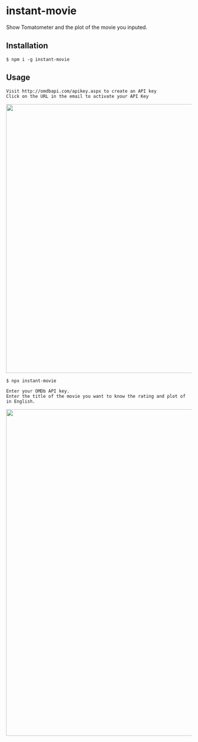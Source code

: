 # instant-movie

Show Tomatometer and the plot of the movie you inputed.

## Installation

```
$ npm i -g instant-movie
```

## Usage

```
Visit http://omdbapi.com/apikey.aspx to create an API key
Click on the URL in the email to activate your API Key
```

<img width="729" src="https://user-images.githubusercontent.com/53898556/154824571-71a145fe-0b00-451f-814a-4de7852a1fbd.png">

```
$ npx instant-movie
```

```
Enter your OMDb API key.
Enter the title of the movie you want to know the rating and plot of in English.
```

<img width="885" src="https://user-images.githubusercontent.com/53898556/154824611-d92e95ca-be4c-440c-99e0-b55350fb408e.png">

